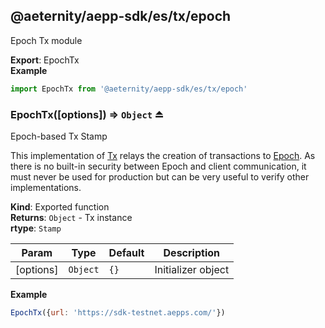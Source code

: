 <a id="module_@aeternity/aepp-sdk/es/tx/epoch"></a>

## @aeternity/aepp-sdk/es/tx/epoch
Epoch Tx module

**Export**: EpochTx  
**Example**  
```js
import EpochTx from '@aeternity/aepp-sdk/es/tx/epoch'
```
<a id="exp_module_@aeternity/aepp-sdk/es/tx/epoch--EpochTx"></a>

### EpochTx([options]) ⇒ `Object` ⏏
Epoch-based Tx Stamp

This implementation of [Tx](#exp_module_@aeternity/aepp-sdk/es/tx--Tx) relays
the creation of transactions to [Epoch](#exp_module_@aeternity/aepp-sdk/es/epoch--Epoch).
As there is no built-in security between Epoch and client communication, it
must never be used for production but can be very useful to verify other
implementations.

**Kind**: Exported function  
**Returns**: `Object` - Tx instance  
**rtype**: `Stamp`

| Param | Type | Default | Description |
| --- | --- | --- | --- |
| [options] | `Object` | <code>{}</code> | Initializer object |

**Example**  
```js
EpochTx({url: 'https://sdk-testnet.aepps.com/'})
```
